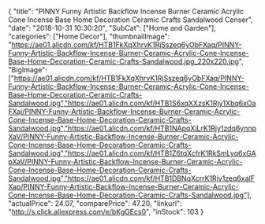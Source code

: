 {
	"title": "PINNY Funny Artistic Backflow Incense Burner Ceramic Acrylic Cone Incense Base Home Decoration Ceramic Crafts Sandalwood Censer",
	"date": "2018-10-31 10:30:20",
	"SubCat": ["Home and Garden"],
	"categories": ["Home Decor"],
	"thumbnailImage": "https://ae01.alicdn.com/kf/HTB1FkXqXhrvK1RjSszeq6yObFXaq/PINNY-Funny-Artistic-Backflow-Incense-Burner-Ceramic-Acrylic-Cone-Incense-Base-Home-Decoration-Ceramic-Crafts-Sandalwood.jpg_220x220.jpg",
	"BigImage": ["https://ae01.alicdn.com/kf/HTB1FkXqXhrvK1RjSszeq6yObFXaq/PINNY-Funny-Artistic-Backflow-Incense-Burner-Ceramic-Acrylic-Cone-Incense-Base-Home-Decoration-Ceramic-Crafts-Sandalwood.jpg","https://ae01.alicdn.com/kf/HTB1S6xqXXzsK1Rjy1Xbq6xOaFXaj/PINNY-Funny-Artistic-Backflow-Incense-Burner-Ceramic-Acrylic-Cone-Incense-Base-Home-Decoration-Ceramic-Crafts-Sandalwood.jpg","https://ae01.alicdn.com/kf/HTB1NApqXiLrK1Rjy1zdq6ynnpXaV/PINNY-Funny-Artistic-Backflow-Incense-Burner-Ceramic-Acrylic-Cone-Incense-Base-Home-Decoration-Ceramic-Crafts-Sandalwood.jpg","https://ae01.alicdn.com/kf/HTB1Z6tqXcfrK1RkSmLyq6xGApXaV/PINNY-Funny-Artistic-Backflow-Incense-Burner-Ceramic-Acrylic-Cone-Incense-Base-Home-Decoration-Ceramic-Crafts-Sandalwood.jpg","https://ae01.alicdn.com/kf/HTB1DBNqXcrrK1Rjy1zeq6xalFXap/PINNY-Funny-Artistic-Backflow-Incense-Burner-Ceramic-Acrylic-Cone-Incense-Base-Home-Decoration-Ceramic-Crafts-Sandalwood.jpg"],
	"actualPrice": 24.07,
	"comparePrice": 47.20,
	"linkurl": "http://s.click.aliexpress.com/e/bKgGEcs0",
	"inStock": 103
}
